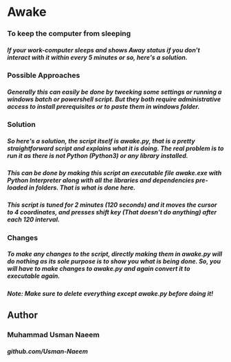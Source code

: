 # Awake
### To keep the computer from sleeping

##### If your work-computer sleeps and shows **Away** status if you don't interact with it within every 5 minutes or so, here's a solution.

### Possible Approaches

##### Generally this can easily be done by tweeking some settings or running a windows batch or powershell script. But they both require administrative access to install prerequisites or to paste them in windows folder.

### Solution

##### So here's a solution, the script itself is **awake.py**, that is a pretty straightforward script and explains what it is doing. The real problem is to run it as there is not Python (Python3) or any library installed.

##### This can be done by making this script an executable file **awake.exe** with Python Interpreter along with all the libraries and dependencies pre-loaded in folders. That is what is done here.

##### This script is tuned for 2 minutes (120 seconds) and it moves the cursor to 4 coordinates, and presses *shift* key (That doesn't do anything) after each 120 interval.

### Changes

##### To make any changes to the script, directly making them in **awake.py** will do nothing as its sole purpose is to show you what is being done. So, you will have to make changes to **awake.py** and again convert it to executable again.
##### Note: Make sure to delete everything except **awake.py** before doing it!

## Author

### Muhammad Usman Naeem
##### github.com/Usman-Naeem